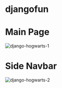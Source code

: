 # djangofun

# Main Page

![django-hogwarts-1](https://github.com/busracncn/djangofun/assets/48771071/e9d10cc3-2c6b-4680-b808-30b35276af16)


# Side Navbar

![django-hogwarts-2](https://github.com/busracncn/djangofun/assets/48771071/936a8cdb-82e5-4bc4-9d6e-a85550fdf948)

